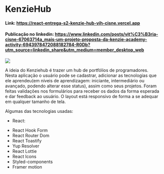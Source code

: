 # KenzieHub

#### Link: https://react-entrega-s2-kenzie-hub-vih-cisne.vercel.app
#### Publicação no linkedin: https://www.linkedin.com/posts/vit%C3%B3ria-cisne-67063714a_mais-um-projeto-proposta-da-kenzie-academy-activity-6943978472088182784-R0Db?utm_source=linkedin_share&utm_medium=member_desktop_web

<img src="https://res.cloudinary.com/drcattrj1/image/upload/c_scale,w_451/v1658967654/Captura_de_tela_de_2022-07-27_21-15-52_paq6q0.png" />

A ideia do Kenziehub é trazer um hub de portfólios de programadores. Nesta aplicação o usuário pode se cadastrar, adicionar as tecnologias que ele aprendeu(em níveis de aprendizagem: iniciante, intermediário ou avançado, podendo alterar esse status), assim como seus projetos. Foram feitas validações nos formulários para receber os dados da forma esperada e dar feedback ao usuário. O layout está responsivo de forma a se adequar em qualquer tamanho de tela.

Algumas das tecnologias usadas:
* React:
- React Hook Form
- React Router Dom
- React Toastify
- Yup Resolver
- React Lottie
- React Icons
- Styled-components
- Framer motion
